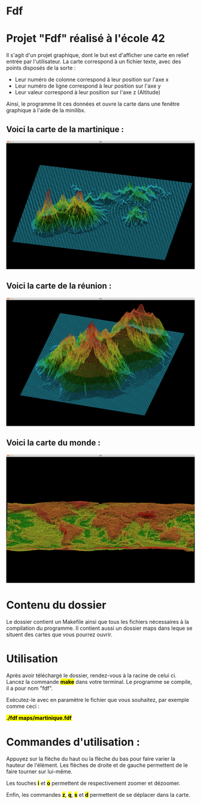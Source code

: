 # Fdf
<!DOCTYPE html>
<html>
<body>
<h1>Projet "Fdf" réalisé à l'école 42</h1>
<p>Il s'agit d'un projet graphique, dont le but est d'afficher une carte en relief entrée par l'utilisateur. La carte correspond à un fichier texte, avec des points disposés de la sorte :</p>
<ul>
	<li>Leur numéro de colonne correspond à leur position sur l'axe x</li>
	<li>Leur numéro de ligne correspond à leur position sur l'axe y</li>
	<li>Leur valeur correspond à leur position sur l'axe z (Altitude)</li>
</ul>
<p>Ainsi, le programme lit ces données et ouvre la carte dans une fenêtre graphique à l'aide de la minilibx.</p>
<h2>Voici la carte de la martinique :</h2>
<img src="images/Martinique.png">
<h2>Voici la carte de la réunion :</h2>
<img src="images/reunion.png">
<h2>Voici la carte du monde :</h2>
<img src="images/monde.png">
<h1>Contenu du dossier</h1>
<p>Le dossier contient un Makefile ainsi que tous les fichiers nécessaires à la compilation du programme. Il contient aussi un dossier maps dans leque se situent des cartes que vous pourrez ouvrir.</p>
<h1>Utilisation</h1>
<p>Après avoir téléchargé le dossier, rendez-vous à la racine de celui ci. Lancez la commande <mark>make</mark> dans votre terminal. Le programme se compile, il a pour nom "fdf".</p>
<p>Exécutez-le avec en paramètre le fichier que vous souhaitez, par exemple comme ceci :</p>
<p><mark>./fdf maps/martinique.fdf</mark></p>
<h1>Commandes d'utilisation :</h1>
<p>Appuyez sur la flèche du haut ou la flèche du bas pour faire varier la hauteur de l'élément. Les flèches de droite et de gauche permettent de le faire tourner sur lui-même.</p>
<p>Les touches <mark>i</mark> et <mark>o</mark> permettent de respectivement zoomer et dézoomer.</p>
<p>Enfin, les commandes <mark>z</mark>, <mark>q</mark>, <mark>s</mark> et <mark>d</mark> permettent de se déplacer dans la carte.</p>
<style type="text/css">mark{font-weight: bold;}</style>
</body>
</html>
